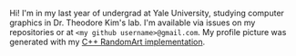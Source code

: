 Hi! I'm in my last year of undergrad at Yale University, studying computer graphics in Dr. Theodore Kim's lab.
I'm available via issues on my repositories or at `<my github username>@gmail.com`.
My profile picture was generated with my [C++ RandomArt implementation](https://github.com/alexaschor/randomart).

<!---
alexaschor/alexaschor is a ✨ special ✨ repository because its `README.md` (this file) appears on your GitHub profile.
You can click the Preview link to take a look at your changes.
--->
